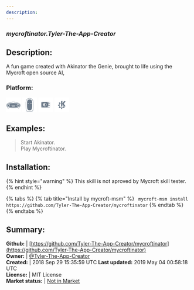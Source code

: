 ```yaml
---
description: 
---
```


### _mycroftinator.Tyler-The-App-Creator_  
## Description:  
A fun game created with Akinator the Genie, 
brought to life using the Mycroft open source AI,   
### Platform:  
 ![Mark I](../.gitbook/assets/mark-1-icon.png)  ![Mark II](../.gitbook/assets/mark-2-icon.png)  ![Picroft](../.gitbook/assets/picroft-icon.png)  ![plasmoid](../.gitbook/assets/kde.png)   
  
## Examples:  
> Start Akinator.  
> Play Mycroftinator.  
  
## Installation:  
{% hint style="warning" %}
This skill is not aproved by Mycroft skill tester.
{% endhint %}
    
{% tabs %}
{% tab title="Install by mycroft-msm" %}
``` mycroft-msm install https://github.com/Tyler-The-App-Creator/mycroftinator```
{% endtab %}
  {% endtabs %}
    
## Summary:  
**Github:** | [https://github.com/Tyler-The-App-Creator/mycroftinator](https://github.com/Tyler-The-App-Creator/mycroftinator)  
**Owner:** | [@Tyler-The-App-Creator](https://github.com/Tyler-The-App-Creator)  
**Created:** | 2018 Sep 29 15:35:59 UTC  **Last updated:** 2019 May 04 00:58:18 UTC  
**License:** | MIT License  
**Market status:** | [Not in Market](https://market.mycroft.ai/skill/)  
